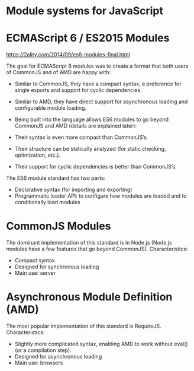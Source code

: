 # Module systems for JavaScript

# ECMAScript 6 / ES2015 Modules

https://2ality.com/2014/09/es6-modules-final.html

The goal for ECMAScript 6 modules was to create a format that both users of CommonJS and of AMD are happy with:

- Similar to CommonJS, they have a compact syntax, a preference for single exports and support for cyclic dependencies.
- Similar to AMD, they have direct support for asynchronous loading and configurable module loading.
- Being built into the language allows ES6 modules to go beyond CommonJS and AMD (details are explained later):

- Their syntax is even more compact than CommonJS’s.
- Their structure can be statically analyzed (for static checking, optimization, etc.).
- Their support for cyclic dependencies is better than CommonJS’s.

The ES6 module standard has two parts:

- Declarative syntax (for importing and exporting)
- Programmatic loader API: to configure how modules are loaded and to conditionally load modules

# CommonJS Modules

The dominant implementation of this standard is in Node.js (Node.js modules have a few features that go beyond CommonJS). Characteristics:

- Compact syntax
- Designed for synchronous loading
- Main use: server

# Asynchronous Module Definition (AMD)

The most popular implementation of this standard is RequireJS. Characteristics:

- Slightly more complicated syntax, enabling AMD to work without eval() (or a compilation step).
- Designed for asynchronous loading
- Main use: browsers
